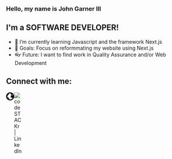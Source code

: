 ### Hello, my name is John Garner III

## I'm a SOFTWARE DEVELOPER!
- 🌱 I’m currently learning Javascript and the framework Next.js
- 🥅 Goals: Focus on reformmating my website using Next.js
- 👓 Future: I want to find work in Quality Assurance and/or Web Development

## Connect with me:

[<img align="left" alt="codeSTACKr.com" width="22px" src="https://raw.githubusercontent.com/iconic/open-iconic/master/svg/globe.svg" />][website]
[<img align="left" alt="codeSTACKr | LinkedIn" width="22px" src="https://cdn.jsdelivr.net/npm/simple-icons@v3/icons/linkedin.svg" />][linkedin]


<br>






[website]: https://johngarneriii.github.io/
[linkedin]: https://www.linkedin.com/in/johngarneriii/
